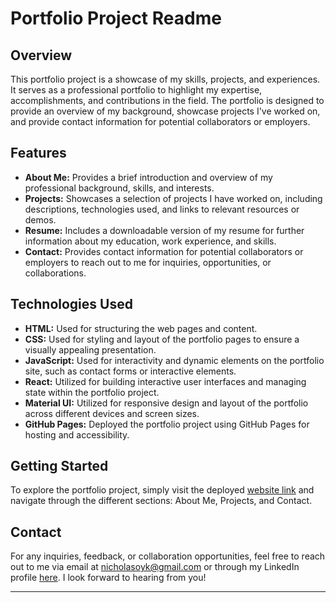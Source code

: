 # Portfolio Project Readme

## Overview
This portfolio project is a showcase of my skills, projects, and experiences. It serves as a professional portfolio to highlight my expertise, accomplishments, and contributions in the field. The portfolio is designed to provide an overview of my background, showcase projects I've worked on, and provide contact information for potential collaborators or employers.

## Features
- **About Me:** Provides a brief introduction and overview of my professional background, skills, and interests.
- **Projects:** Showcases a selection of projects I have worked on, including descriptions, technologies used, and links to relevant resources or demos.
- **Resume:** Includes a downloadable version of my resume for further information about my education, work experience, and skills.
- **Contact:** Provides contact information for potential collaborators or employers to reach out to me for inquiries, opportunities, or collaborations.

## Technologies Used
- **HTML:** Used for structuring the web pages and content.
- **CSS:** Used for styling and layout of the portfolio pages to ensure a visually appealing presentation.
- **JavaScript:** Used for interactivity and dynamic elements on the portfolio site, such as contact forms or interactive elements.
- **React:** Utilized for building interactive user interfaces and managing state within the portfolio project.
- **Material UI:** Utilized for responsive design and layout of the portfolio across different devices and screen sizes.
- **GitHub Pages:** Deployed the portfolio project using GitHub Pages for hosting and accessibility.


## Getting Started
To explore the portfolio project, simply visit the deployed [website link](https://nick-oyk.github.io/portfolio) and navigate through the different sections: About Me, Projects, and Contact.

## Contact
For any inquiries, feedback, or collaboration opportunities, feel free to reach out to me via email at [nicholasoyk@gmail.com](mailto:nicholasoyk@gmail.com) or through my LinkedIn profile [here](https://www.linkedin.com/in/ooi-yu-khai-3a1930193/). I look forward to hearing from you!

---

